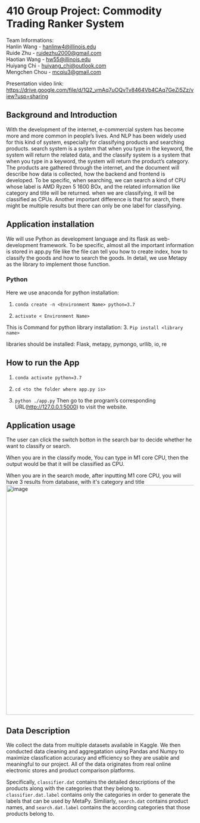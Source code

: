 # 410 Group Project: Commodity Trading Ranker System


Team Informations: <br/> 
Hanlin Wang - hanlinw4@illinois.edu <br/> 
Ruide Zhu - ruidezhu2000@gmail.com <br/> 
Haotian Wang - hw55@illinois.edu <br/> 
Huiyang Chi - huiyang_chi@outlook.com <br/> 
Mengchen Chou - mcqiu3@gmail.com <br/> 

Presentation video link: https://drive.google.com/file/d/1Q2_vmAq7uOQvTv8464Vb4CAq7GeZi5Zz/view?usp=sharing

## Background and Introduction
          
With the development of the internet, e-commercial system has become more and more common in people’s lives. And NLP has been widely used for this kind of system, especially for classifying products and searching products. search system is a system that when you type in the keyword, the system will return the related data, and the classify system is a system that when you type in a keyword, the system will return the product’s category. The products are gathered through the internet, and the document will describe how data is collected, how the backend and frontend is developed. To be specific, when searching, we can search a kind of CPU whose label is AMD Ryzen 5 1600 BOx, and the related information like category and title will be returned. when we are classifying, it will be classified as CPUs. Another important difference is that for search, there might be multiple results but there can only be one label for classifying.


## Application installation

We will use Python as development language and its flask as web-development framework. To be specific, almost all the important information is stored in app.py file like the file can tell you how to create index, how to classify the goods and how to search the goods. In detail, we use Metapy as the library to implement those function.
 
 
 

### Python
Here we use anaconda for python installation:
1.	`conda create -n <Environment Name> python=3.7`

2.	`activate < Environment Name>`

This is Command for python library installation:
3.	`Pip install <library name>`

libraries should be installed: Flask, metapy, pymongo, urllib, io, re

## How to run the App
1.	`conda activate python=3.7`

2.	`cd <to the folder where app.py is>`

3.	`python ./app.py`
Then go to the program’s corresponding URL(http://127.0.0.1:5000) to visit the website.

## Application usage

The user can click the switch botton in the search bar to decide whether he want to classify or search. 

When you are in the classify mode, You can type in M1 core CPU, then the output would be that it will be classified as CPU. 


When you are in the search mode, after inputting M1 core CPU, you will have 3 results from database, with it's category and title
<img width="616" alt="image" src="https://user-images.githubusercontent.com/54618402/206506926-e4049007-2269-44c2-8b67-9dd939e47cfe.png">

## Data Description

We collect the data from multiple datasets available in Kaggle. We then conducted data cleaning and aggregatation using Pandas and Numpy to maximize classfication accuracy and efficiency so they are usable and meaningful to our project. All of the data originates from real online electronic stores and product comparison platforms. 

Specifically, `classifier.dat` contains the detailed descriptions of the products along with the categories that they belong to.  `classifier.dat.label` contains only the categories in order to generate the labels that can be used by MetaPy. Similiarly, `search.dat` contains product names, and `search.dat.label` contains the according categories that those products belong to.

